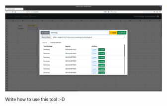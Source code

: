 ![alt text](https://raw.githubusercontent.com/cuwolf-de/TerminologySpreadsheet/main/wiki/img/example_search.png "Screenshot of Terminology Search")

Write how to use this tool :-D